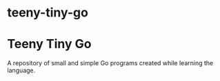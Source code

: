 # teeny-tiny-go

# Teeny Tiny Go

A repository of small and simple Go programs created while learning the language.
